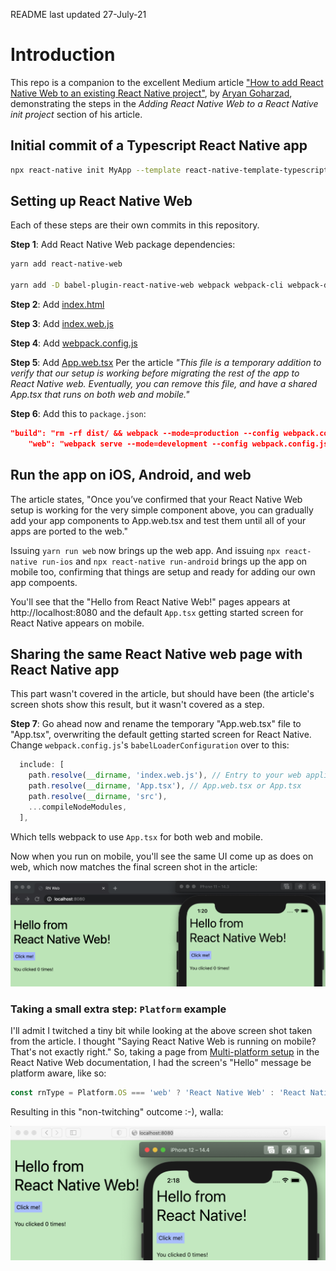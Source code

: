 README last updated 27-July-21

# Introduction

This repo is a companion to the excellent Medium article ["How to add React Native Web to an existing React Native project"](https://arry.medium.com/how-to-add-react-native-web-to-an-existing-react-native-project-eb98c952c12f), by [Aryan Goharzad](https://arry.medium.com), demonstrating the steps in the _Adding React Native Web to a React Native init project_ section of his article.

## Initial commit of a Typescript React Native app

```sh
npx react-native init MyApp --template react-native-template-typescript
```

## Setting up React Native Web

Each of these steps are their own commits in this repository.

**Step 1**: Add React Native Web package dependencies:

```sh
yarn add react-native-web

yarn add -D babel-plugin-react-native-web webpack webpack-cli webpack-dev-server html-webpack-plugin react-dom babel-loader url-loader @svgr/webpack
```

**Step 2**: Add [index.html](https://gist.github.com/arrygoo/81d95ecc55313a7d0668f6711cfc7ff9#file-index-html)

**Step 3**: Add [index.web.js](https://gist.github.com/arrygoo/81d95ecc55313a7d0668f6711cfc7ff9#file-index-web-js)

**Step 4**: Add [webpack.config.js](https://gist.github.com/arrygoo/81d95ecc55313a7d0668f6711cfc7ff9#file-webpack-config-js)

**Step 5**: Add [App.web.tsx]()
Per the article *"This file is a temporary addition to verify that our setup is working before migrating the rest of the app to React Native web. Eventually, you can remove this file, and have a shared App.tsx that runs on both web and mobile."*

**Step 6**: Add this to `package.json`:

```json
"build": "rm -rf dist/ && webpack --mode=production --config webpack.config.js",
    "web": "webpack serve --mode=development --config webpack.config.js"
```

## Run the app on iOS, Android, and web

The article states, "Once you’ve confirmed that your React Native Web setup is working for the very simple component above, you can gradually add your app components to App.web.tsx and test them until all of your apps are ported to the web."

Issuing `yarn run web` now brings up the web app. And issuing `npx react-native run-ios` and `npx react-native run-android` brings up the app on mobile too, confirming that things are setup and ready for adding our own app compoents.

You'll see that the "Hello from React Native Web!" pages appears at http://localhost:8080 and the default `App.tsx` getting started screen for React Native appears on mobile.

## Sharing the same React Native web page with React Native app

This part wasn't covered in the article, but should have been (the article's screen shots show this result, but it wasn't covered as a step.

**Step 7**: Go ahead now and rename the temporary "App.web.tsx" file to "App.tsx", overwriting the default getting started screen for React Native. Change `webpack.config.js`'s `babelLoaderConfiguration` over to this:

```js
  include: [
    path.resolve(__dirname, 'index.web.js'), // Entry to your web application
    path.resolve(__dirname, 'App.tsx'), // App.web.tsx or App.tsx
    path.resolve(__dirname, 'src'),
    ...compileNodeModules,
  ],
```

Which tells webpack to use `App.tsx` for both web and mobile.

Now when you run on mobile, you'll see the same UI come up as does on web, which now matches the final screen shot in the article:

![](screenshot.png)

### Taking a small extra step: `Platform` example

I'll admit I twitched a tiny bit while looking at the above screen shot taken from the article. I thought "Saying React Native Web is running on mobile? That's not exactly right." So, taking a page from [Multi-platform setup](https://necolas.github.io/react-native-web/docs/multi-platform/) in the React Native Web documentation, I had the screen's "Hello" message be platform aware, like so:

```ts
const rnType = Platform.OS === 'web' ? 'React Native Web' : 'React Native';
```

Resulting in this "non-twitching" outcome :-), walla:

![](screenshot2.png)
